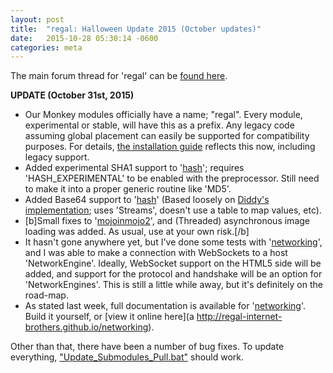 ```yaml
---
layout: post
title:  "regal: Halloween Update 2015 (October updates)"
date:   2015-10-28 05:30:14 -0600
categories: meta
---
```


The main forum thread for 'regal' can be [found here](http://www.monkey-x.com/Community/posts.php?topic=8506#112545).

**UPDATE (October 31st, 2015)**

* Our Monkey modules officially have a name; "regal". Every module, experimental or stable, will have this as a prefix. Any legacy code assuming global placement can easily be supported for compatibility purposes. For details, [the installation guide](https://github.com/Regal-Internet-Brothers/regal-modules#installation) reflects this now, including legacy support.
* Added experimental SHA1 support to '[hash](https://github.com/Regal-Internet-Brothers/hash)'; requires 'HASH_EXPERIMENTAL' to be enabled with the preprocessor. Still need to make it into a proper generic routine like 'MD5'.
* Added Base64 support to '[hash](https://github.com/Regal-Internet-Brothers/hash)' (Based loosely on [Diddy's implementation](https://github.com/swoolcock/diddy/blob/master/src/diddy/base64.monkey); uses 'Streams', doesn't use a table to map values, etc).
* [b]Small fixes to '[mojoinmojo2](https://github.com/Regal-Internet-Brothers/mojoinmojo2]mojoinmojo2)', and (Threaded) asynchronous image loading was added. As usual, use at your own risk.[/b]
* It hasn't gone anywhere yet, but I've done some tests with '[networking](https://github.com/Regal-Internet-Brothers/networking)', and I was able to make a connection with WebSockets to a host 'NetworkEngine'. Ideally, WebSocket support on the HTML5 side will be added, and support for the protocol and handshake will be an option for 'NetworkEngines'. This is still a little while away, but it's definitely on the road-map.
* As stated last week, full documentation is available for '[networking](https://github.com/Regal-Internet-Brothers/networking)'. Build it yourself, or [view it online here](a http://regal-internet-brothers.github.io/networking).

Other than that, there have been a number of bug fixes. To update everything, ["Update_Submodules_Pull.bat"](https://github.com/Regal-Internet-Brothers/regal-modules/blob/master/Update_Submodules_Pull.bat) should work.
